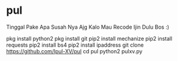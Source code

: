 # pul
Tinggal Pake Apa Susah Nya Ajg Kalo Mau Recode Ijin Dulu Bos :)

pkg install python2
pkg install git
pip2 install mechanize
pip2 install requests
pip2 install bs4
pip2 install ipaddress
git clone https://github.com/Ipul-XV/pul
cd pul
python2 pulxv.py
